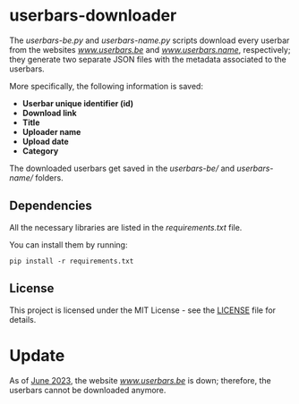 # userbars-downloader
 
The *userbars-be.py* and *userbars-name.py* scripts download every userbar from the websites *www.userbars.be* and *www.userbars.name*, respectively; they generate two separate JSON files with the metadata associated to the userbars.

More specifically, the following information is saved:
- **Userbar unique identifier (id)**
- **Download link**
- **Title**
- **Uploader name**
- **Upload date**
- **Category**

The downloaded userbars get saved in the *userbars-be/* and *userbars-name/* folders.

## Dependencies

All the necessary libraries are listed in the *requirements.txt* file.

You can install them by running:

```
pip install -r requirements.txt
```

## License

This project is licensed under the MIT License - see the [LICENSE](https://github.com/giovanni-cutri/userbars-downloader/blob/main/LICENSE) file for details.


# Update
As of [June 2023](https://cohost.org/andrewelmore/post/1668013-r-i-p-userbars-be), the website *www.userbars.be* is down; therefore, the userbars cannot be downloaded anymore.
